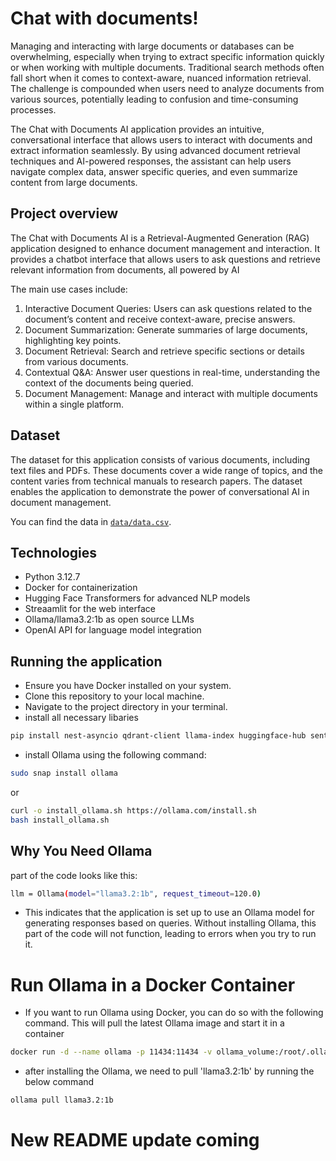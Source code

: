 
# Chat with documents!


Managing and interacting with large documents or databases can be overwhelming, especially when trying to extract specific information quickly or when working with multiple documents. Traditional search methods often fall short when it comes to context-aware, nuanced information retrieval. The challenge is compounded when users need to analyze documents from various sources, potentially leading to confusion and time-consuming processes.

The Chat with Documents AI application provides an intuitive, conversational interface that allows users to interact with documents and extract information seamlessly. By using advanced document retrieval techniques and AI-powered responses, the assistant can help users navigate complex data, answer specific queries, and even summarize content from large documents.

## Project overview

The Chat with Documents AI is a Retrieval-Augmented Generation (RAG) application designed to enhance document management and interaction. It provides a chatbot interface that allows users to ask questions and retrieve relevant information from documents, all powered by AI

The main use cases include:

1. Interactive Document Queries: Users can ask questions related to the document’s content and receive context-aware, precise answers.
2. Document Summarization: Generate summaries of large documents, highlighting key points.
3. Document Retrieval: Search and retrieve specific sections or details from various documents.
4. Contextual Q&A: Answer user questions in real-time, understanding the context of the documents being queried.
5. Document Management: Manage and interact with multiple documents within a single platform.

## Dataset

The dataset for this application consists of various documents, including text files and PDFs. These documents cover a wide range of topics, and the content varies from technical manuals to research papers. The dataset enables the application to demonstrate the power of conversational AI in document management.

You can find the data in [`data/data.csv`](data/data.csv).

## Technologies

- Python 3.12.7
- Docker for containerization
- Hugging Face Transformers for advanced NLP models
- Streaamlit for the web interface
- Ollama/llama3.2:1b as open source LLMs
- OpenAI API for language model integration


## Running the application

- Ensure you have Docker installed on your system.
- Clone this repository to your local machine.
- Navigate to the project directory in your terminal.
- install all necessary libaries 

``` bash
pip install nest-asyncio qdrant-client llama-index huggingface-hub sentence-transformers
```
- install Ollama using the following command:

```bash
sudo snap install ollama
```
or 

```bash
curl -o install_ollama.sh https://ollama.com/install.sh
bash install_ollama.sh
```

## Why You Need Ollama
part of the code looks like this:

```bash
llm = Ollama(model="llama3.2:1b", request_timeout=120.0)
```
- This indicates that the application is set up to use an Ollama model for generating responses based on queries. Without installing Ollama, this part of the code will not function, leading to errors when you try to run it.

# Run Ollama in a Docker Container

- If you want to run Ollama using Docker, you can do so with the following command. This will pull the latest Ollama image and start it in a container

```bash
docker run -d --name ollama -p 11434:11434 -v ollama_volume:/root/.ollama ollama/ollama:latest
```
- after installing the Ollama, we need to pull 'llama3.2:1b' by running the below command

```bash
ollama pull llama3.2:1b
```

# New README update coming 